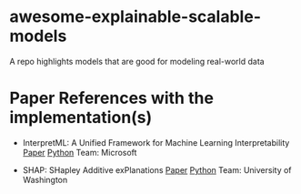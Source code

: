 # awesome-explainable-scalable-models
A repo highlights models that are good for modeling real-world data


# Paper References with the implementation(s)
* InterpretML: A Unified Framework for Machine Learning Interpretability
[Paper](https://arxiv.org/pdf/1909.09223.pdf)
[Python](https://github.com/interpretml/interpret)
Team: Microsoft

* SHAP: SHapley Additive exPlanations
[Paper](http://papers.nips.cc/paper/7062-a-unified-approach-to-interpreting-model-predictions.pdf)
[Python](https://github.com/slundberg/shap)
Team: University of Washington
